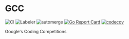# GCC
![CI](https://github.com/lupinthe14th/GCC/workflows/CI/badge.svg)
![Labeler](https://github.com/lupinthe14th/GCC/workflows/Labeler/badge.svg)
![automerge](https://github.com/lupinthe14th/GCC/workflows/automerge/badge.svg)
[![Go Report Card](https://goreportcard.com/badge/github.com/lupinthe14th/GCC)](https://goreportcard.com/report/github.com/lupinthe14th/GCC)
[![codecov](https://codecov.io/gh/lupinthe14th/GCC/branch/master/graph/badge.svg)](https://codecov.io/gh/lupinthe14th/GCC)

Google's Coding Competitions

